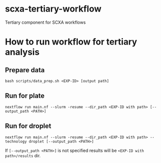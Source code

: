 # scxa-tertiary-workflow
Tertiary component for SCXA workflows

# How to run workflow for tertiary analysis 
## Prepare data
```
bash scripts/data_prep.sh <EXP-ID> [output path]
```
## Run for plate
```
nextflow run main.nf --slurm -resume --dir_path <EXP-ID with path> [--output_path <PATH>]
```
## Run for droplet
```
nextflow run main.nf --slurm -resume --dir_path <EXP-ID with path> --technology droplet [--output_path <PATH>]
```

If `[--output_path <PATH>]` is not specified results will be `<EXP-ID with path>/results` dir. 
